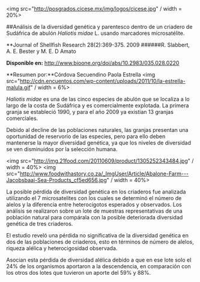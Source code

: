 <img src="http://posgrados.cicese.mx/img/logos/cicese.jpg" / width = 20%>

##Análisis de la diversidad genética y parentesco dentro de un criadero de Sudáfrica de abulón *Haliotis midae* L. usando marcadores microsatélite.


**Journal of Shellfish Research 28(2):369-375. 2009 
######R. Slabbert, A. E. Bester y M. E. D Amato

**Disponible en:** http://www.bioone.org/doi/abs/10.2983/035.028.0220


**Resumen por:**Córdova Secuendino Paola Estrella 
<img src="http://cdn.encuentos.com/wp-content/uploads/2011/10/la-estrella-malula.gif" / width = 6%>

*Haliotis midae* es una de las cinco especies de abulón que se localiza a lo largo de la costa de Sudáfrica 
y es comercialmente explotada. La primera granja se estableció 1990,  y para el año 2009 ya existian 13 granjas comerciales.

Debido al decline de las poblaciones naturales, las granjas presentan una oportunidad de reservorio de las especies, 
pero para ello deben mantenerse la mayor diversidad genética, ya que los niveles de diversidad se ven disminuidos por 
la selección humana. 

<img src="http://img.21food.com/20110609/product/1305252343484.jpg" / width = 40%>
<img src="http://www.foodwithastory.co.za/_ImgUser/Article/Abalone-Farm---Jacobsbaai-Sea-Products_cf5ed656.jpg" / width = 40%>

La posible pérdida de diversidad genética en los criaderos fue analizada utilizando el 7 microsatelites con los cuales se determinó el número de alelos y la diferencia entre heterocigotos esperados y observados. Los análisis se realizaron sobre un lote de muestras representativas de una población natural para compárala con la posible deteriorada diversidad genética de tres criaderos.

El estudio reveló una pérdida no significativa de la diversidad genética en dos de las poblaciones de criaderos, esto en términos de número de alelos, riqueza alélica y heterocigosidad observada. 

Asocian esta pérdida de diversidad alélica debido a que en ese lote solo el 24% de los organismos aportaron a la descendencia, en comparación con los otros dos lotes que tuvieron un aporte del 59% y 88%. 

